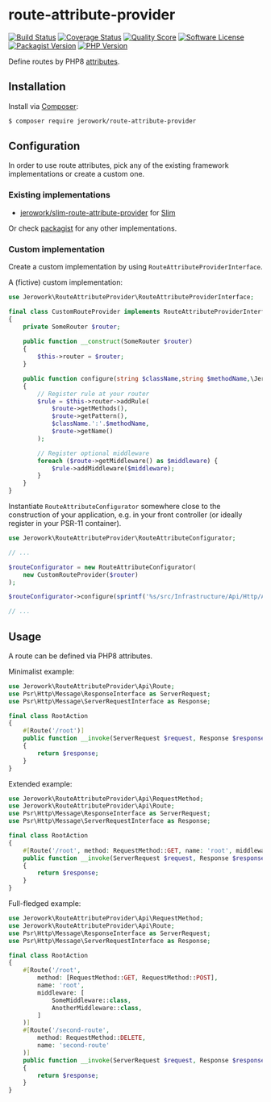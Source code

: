 # route-attribute-provider
[![Build Status](https://img.shields.io/endpoint.svg?url=https%3A%2F%2Factions-badge.atrox.dev%2Fjerowork%2Froute-attribute-provider%2Fbadge%3Fref%3Dmain&style=flat-square)](https://github.com/jerowork/route-attribute-provider/actions)
[![Coverage Status](https://img.shields.io/scrutinizer/coverage/g/jerowork/route-attribute-provider.svg?style=flat-square)](https://scrutinizer-ci.com/g/jerowork/route-attribute-provider/code-structure)
[![Quality Score](https://img.shields.io/scrutinizer/g/jerowork/route-attribute-provider.svg?style=flat-square)](https://scrutinizer-ci.com/g/jerowork/route-attribute-provider)
[![Software License](https://img.shields.io/badge/license-MIT-brightgreen.svg?style=flat-square)](LICENSE)
[![Packagist Version](https://img.shields.io/packagist/v/jerowork/route-attribute-provider.svg?style=flat-square&include_prereleases)](https://packagist.org/packages/jerowork/route-attribute-provider)
[![PHP Version](https://img.shields.io/badge/php-%5E8.0-8892BF.svg?style=flat-square)](http://www.php.net)

Define routes by PHP8 [attributes]((https://stitcher.io/blog/attributes-in-php-8)).

## Installation
Install via [Composer](https://getcomposer.org):
```bash
$ composer require jerowork/route-attribute-provider
```

## Configuration
In order to use route attributes, pick any of the existing framework implementations or create a custom one.

### Existing implementations
- [jerowork/slim-route-attribute-provider](https://github.com/jerowork/slim-route-attribute-provider) for [Slim](https://www.slimframework.com)

Or check [packagist](https://packagist.org/providers/psr/container-implementation) for any other implementations.

### Custom implementation
Create a custom implementation by using `RouteAttributeProviderInterface`.

A (fictive) custom implementation:
```php
use Jerowork\RouteAttributeProvider\RouteAttributeProviderInterface;

final class CustomRouteProvider implements RouteAttributeProviderInterface
{
    private SomeRouter $router;
    
    public function __construct(SomeRouter $router)
    {
        $this->router = $router;
    }

    public function configure(string $className,string $methodName,\Jerowork\RouteAttributeProvider\Api\Route $route) : void
    {
        // Register rule at your router
        $rule = $this->router->addRule(
            $route->getMethods(),
            $route->getPattern(),
            $className.':'.$methodName,
            $route->getName()
        );

        // Register optional middleware
        foreach ($route->getMiddleware() as $middleware) {
            $rule->addMiddleware($middleware);
        }
    }
}
```

Instantiate `RouteAttributeConfigurator` somewhere close to the construction of your application,
e.g. in your front controller (or ideally register in your PSR-11 container).

```php
use Jerowork\RouteAttributeProvider\RouteAttributeConfigurator;

// ...

$routeConfigurator = new RouteAttributeConfigurator(
    new CustomRouteProvider($router)
);

$routeConfigurator->configure(sprintf('%s/src/Infrastructure/Api/Http/Action', __DIR__));

// ...
```

## Usage
A route can be defined via PHP8 attributes.

Minimalist example:

```php
use Jerowork\RouteAttributeProvider\Api\Route;
use Psr\Http\Message\ResponseInterface as ServerRequest;
use Psr\Http\Message\ServerRequestInterface as Response;

final class RootAction
{
    #[Route('/root')]
    public function __invoke(ServerRequest $request, Response $response) : Response
    {
        return $response;
    }
}
```

Extended example:

```php
use Jerowork\RouteAttributeProvider\Api\RequestMethod;
use Jerowork\RouteAttributeProvider\Api\Route;
use Psr\Http\Message\ResponseInterface as ServerRequest;
use Psr\Http\Message\ServerRequestInterface as Response;

final class RootAction
{
    #[Route('/root', method: RequestMethod::GET, name: 'root', middleware: SomeMiddleware::class)]
    public function __invoke(ServerRequest $request, Response $response) : Response
    {
        return $response;
    }
}
```

Full-fledged example:

```php
use Jerowork\RouteAttributeProvider\Api\RequestMethod;
use Jerowork\RouteAttributeProvider\Api\Route;
use Psr\Http\Message\ResponseInterface as ServerRequest;
use Psr\Http\Message\ServerRequestInterface as Response;

final class RootAction
{
    #[Route('/root',
        method: [RequestMethod::GET, RequestMethod::POST],
        name: 'root',
        middleware: [
            SomeMiddleware::class,
            AnotherMiddleware::class,
        ]
    )]
    #[Route('/second-route',
        method: RequestMethod::DELETE,
        name: 'second-route'
    )]
    public function __invoke(ServerRequest $request, Response $response) : Response
    {
        return $response;
    }
}
```
